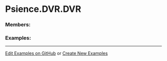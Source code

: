 # <a id="Psience.DVR.DVR">Psience.DVR.DVR</a>
    


### Members:



### Examples:



___

[Edit Examples on GitHub](https://github.com/McCoyGroup/References/edit/gh-pages/Documentation/examples/Psience/DVR/DVR.md) or 
[Create New Examples](https://github.com/McCoyGroup/References/new/gh-pages/?filename=Documentation/examples/Psience/DVR/DVR.md)